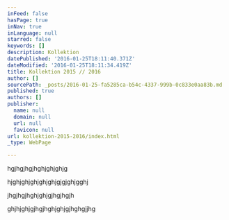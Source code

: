 ```yaml
---
inFeed: false
hasPage: true
inNav: true
inLanguage: null
starred: false
keywords: []
description: Kollektion
datePublished: '2016-01-25T18:11:40.371Z'
dateModified: '2016-01-25T18:11:34.419Z'
title: Kollektion 2015 // 2016
author: []
sourcePath: _posts/2016-01-25-fa5285ca-b54c-4337-999b-0c833e0aa83b.md
published: true
authors: []
publisher:
  name: null
  domain: null
  url: null
  favicon: null
url: kollektion-2015-2016/index.html
_type: WebPage

---
```

hgjhgjhgjhghjghjghjg

hjghjghjghjghjghjgjgjghjgghj

jhgjhgjhghjghjgjhgjhgjh

ghjhjghjgjhgjhghjghjgjhghgjjhg